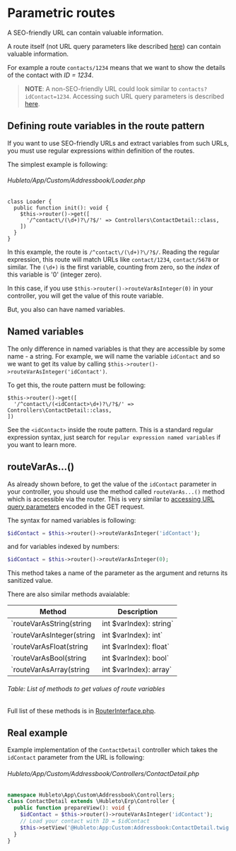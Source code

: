# Parametric routes

A SEO-friendly URL can contain valuable information.

A route itself (not URL query parameters like described [here](accessing-query-parameters)) can contain valuable information.

For example a route `contacts/1234` means that we want to show the details of the contact with *ID = 1234*.

> **NOTE**: A non-SEO-friendly URL could look similar to `contacts?idContact=1234`. Accessing such URL query parameters is described [here](accessing-query-parameters).

## Defining route variables in the route pattern

If you want to use SEO-friendly URLs and extract variables from such URLs, you must use regular expressions within definition of the routes.

The simplest example is following:

###### Hubleto/App/Custom/Addressbook/Loader.php
```
class Loader {
  public function init(): void {
    $this->router()->get([
      '/^contact\/(\d+)?\/?$/' => Controllers\ContactDetail::class,
    ])
  }
}
```

In this example, the route is `/^contact\/(\d+)?\/?$/`. Reading the regular expression, this route will match URLs like `contact/1234`, `contact/5678` or similar. The `(\d+)` is the first variable, counting from zero, so the *index* of this variable is '0' (integer zero).

In this case, if you use `$this->router()->routeVarAsInteger(0)` in your controller, you will get the value of this route variable.

But, you also can have named variables.

## Named variables

The only difference in named variables is that they are accessible by some name - a string. For example, we will name the variable `idContact` and so we want to get its value by calling `$this->router()->routeVarAsInteger('idContact')`.

To get this, the route pattern must be following:

```
$this->router()->get([
  '/^contact\/(<idContact>\d+)?\/?$/' => Controllers\ContactDetail::class,
])
```

See the `<idContact>` inside the route pattern. This is a standard regular expression syntax, just search for `regular expression named variables` if you want to learn more.

## routeVarAs...()

As already shown before, to get the value of the `idContact` parameter in your controller, you should use the method called `routeVarAs...()` method which is accessible via the router. This is very similar to [accessing URL query parameters](accessing-query-parameters) encoded in the GET request.

The syntax for named variables is following:

```php
$idContact = $this->router()->routeVarAsInteger('idContact');
```

and for variables indexed by numbers:

```php
$idContact = $this->router()->routeVarAsInteger(0);
```

This method takes a name of the parameter as the argument and returns its sanitized value.

There are also similar methods avaialable:

| Method                                           | Description                         |
| ------------------------------------------------ | ----------------------------------- |
| `routeVarAsString(string|int $varIndex): string` | Fetch the URL parameter as string.  |
| `routeVarAsInteger(string|int $varIndex): int`   | Fetch the URL parameter as integer. |
| `routeVarAsFloat(string|int $varIndex): float`   | Fetch the URL parameter as float.   |
| `routeVarAsBool(string|int $varIndex): bool`     | Fetch the URL parameter as bool.    |
| `routeVarAsArray(string|int $varIndex): array`   | Fetch the URL parameter as array.   |
###### Table: List of methods to get values of route variables

Full list of these methods is in [RouterInterface.php](https://github.com/hubleto/framework/blob/main/src/Interfaces/RouterInterface.php).

## Real example

Example implementation of the `ContactDetail` controller which takes the `idContact` parameter from the URL is following:

###### Hubleto/App/Custom/Addressbook/Controllers/ContactDetail.php
```php
namespace Hubleto\App\Custom\Addressbook\Controllers;
class ContactDetail extends \Hubleto\Erp\Controller {
  public function prepareView(): void {
    $idContact = $this->router()->routeVarAsInteger('idContact');
    // Load your contact with ID = $idContact
    $this->setView('@Hubleto:App:Custom:Addressbook:ContactDetail.twig');
  }
}
```

